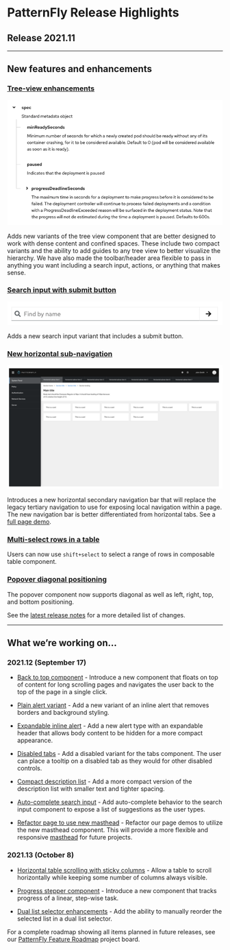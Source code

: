 # PatternFly Release Highlights
## Release 2021.11
----------------------------------------------------------
## New features and enhancements

### [Tree-view enhancements](https://www.patternfly.org/v4/components/tree-view)

![compact tree view with guides](./img/tree-view-compact.png)

Adds new variants of the tree view component that are better designed to work with dense content and confined spaces. These include two compact variants and the ability to add guides to any tree view to better visualize the hierarchy. We have also made the toolbar/header area flexible to pass in anything you want including a search input, actions, or anything that makes sense.

### [Search input with submit button](https://www.patternfly.org/v4/components/search-input#with-submit-button)

![search input with submit](./img/search-with-submit.png)

 Adds a new search input variant that includes a submit button.

### [New horizontal sub-navigation](https://www.patternfly.org/v4/components/navigation#horizontal-subnav)

![page with vertical and horizontal sub-navigation](./img/horizontal-sub-nav.png)

Introduces a new horizontal secondary navigation bar that will replace the legacy tertiary navigation to use for exposing local navigation within a page. The new navigation bar is better differentiated from horizontal tabs. See a [full page demo](https://www.patternfly.org/v4/components/navigation/react-demos#horizontal-subnav).

### [Multi-select rows in a table](https://www.patternfly.org/v4/components/table#composable-selectable)
Users can now use `shift+select` to select a range of rows in composable table component.

### [Popover diagonal positioning](https://www.patternfly.org/v4/components/popover/#advanced)
The popover component now supports diagonal as well as left, right, top, and bottom positioning.

See the [latest release notes](https://www.patternfly.org/v4/developer-resources/release-notes) for a more detailed list of changes.

-----------------------------------------------------------------------------

## What we’re working on...

### 2021.12 (September 17)

* [Back to top component](https://github.com/patternfly/patternfly-react/issues/6166) - Introduce a new component that floats on top of content for long scrolling pages and navigates the user back to the top of the page in a single click.

* [Plain alert variant](https://github.com/patternfly/patternfly-react/issues/6164) - Add a new variant of an inline alert that removes borders and background styling.

* [Expandable inline alert](https://github.com/patternfly/patternfly-react/issues/5820) - Add a new alert type with an expandable header that allows body content to be hidden for a more compact appearance.

* [Disabled tabs](https://github.com/patternfly/patternfly-react/issues/6162) - Add a disabled variant for the tabs component. The user can place a tooltip on a disabled tab as they would for other disabled controls.

* [Compact description list](https://github.com/patternfly/patternfly-react/issues/6181) - Add a more compact version of the description list with smaller text and tighter spacing.

* [Auto-complete search input](https://github.com/patternfly/patternfly-react/issues/6210) - Add auto-complete behavior to the search input component to expose a list of suggestions as the user types.

* [Refactor page to use new masthead](https://github.com/patternfly/patternfly-react/issues/6174) - Refactor our page demos to utilize the new masthead component. This will provide a more flexible and responsive [masthead](https://www.patternfly.org/v4/components/masthead) for future projects.


### 2021.13 (October 8)

* [Horizontal table scrolling with sticky columns](https://github.com/patternfly/patternfly/issues/4218) - Allow a table to scroll horizontally while keeping some number of columns always visible.

* [Progress stepper component](https://github.com/patternfly/patternfly/issues/4214) - Introduce a new component that tracks progress of a linear, step-wise task.

* [Dual list selector enhancements](https://github.com/patternfly/patternfly-design/issues/1033) - Add the ability to manually reorder the selected list in a dual list selector.

For a complete roadmap showing all items planned in future releases, see our [PatternFly Feature Roadmap](https://github.com/orgs/patternfly/projects/4?fullscreen=true) project board.
